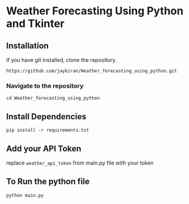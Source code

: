 # Weather Forecasting Using Python and Tkinter
## Installation
If you have git installed, clone the repository.
```
https://github.com/jaykiran/Weather_forecasting_using_python.git

```

### Navigate to the repository 
```
cd Weather_forecasting_using_python
```
## Install Dependencies
```
pip install -r requirements.txt
```
## Add your API Token
replace `weather_api_token` from main.py file with your token

## To Run the python file
```
python main.py
```